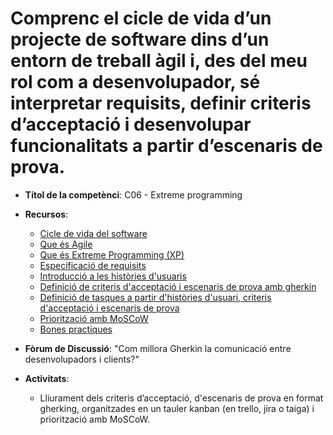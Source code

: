 # Comprenc el cicle de vida d’un projecte de software dins d’un entorn de treball àgil i, des del meu rol com a desenvolupador, sé interpretar requisits, definir criteris d’acceptació i desenvolupar funcionalitats a partir d’escenaris de prova.

- **Títol de la competènci**: C06 - Extreme programming  
- **Recursos**:  
  - [Cicle de vida del software](https://www.viewnext.com/el-ciclo-sdlc-en-7-fases/)
  - [Que és Agile](https://www.coursera.org/mx/articles/what-is-agile-a-beginners-guide)
  - [Que és Extreme Programming (XP)](https://asana.com/es/resources/extreme-programming-xp)
  - [Especificació de requisits](https://www.browserstack.com/guide/software-requirement-specifications-in-agile)
  - [Introducció a les històries d'usuaris](https://www.scrummanager.com/files/scrum_manager_historias_usuario.pdf)
  - [Definició de criteris d'acceptació i escenaris de prova amb gherkin](https://www.scrummanager.com/blog/2023/03/criterios-de-aceptacion-definicion-y-ejemplos/)
  - [Definició de tasques a partir d'històries d'usuari, criteris d'acceptació i escenaris de prova](https://www.pluralsight.com/resources/blog/guides/break-down-agile-user-stories-into-tasks-and-estimate-level-of-effort?utm_source=chatgpt.com)
  - [Priorització amb MoSCoW](https://www.uifrommars.com/priorizacion-metodo-moscow/)
  - [Bones practiques](https://github.com/it-academy-front-end/sprints-refactoring/blob/main/instruccions_alumnes/bones_practiques.md)

- **Fòrum de Discussió**: "Com millora Gherkin la comunicació entre desenvolupadors i clients?"  

- **Activitats**:  
  - Lliurament dels criteris d’acceptació, d'escenaris de prova en format gherking, organitzades en un tauler kanban (en trello, jira o taiga) i priorització amb MoSCoW.  
